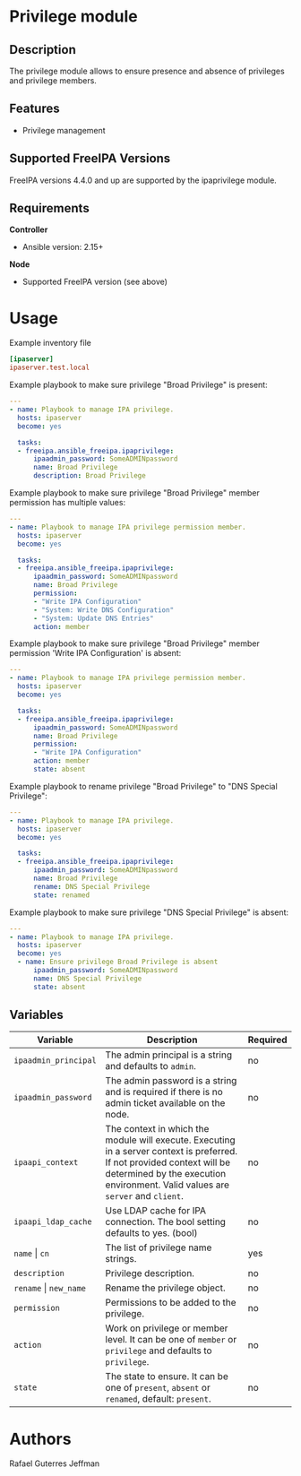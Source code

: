 Privilege module
================

Description
-----------

The privilege module allows to ensure presence and absence of privileges and privilege members.

Features
--------

* Privilege management


Supported FreeIPA Versions
--------------------------

FreeIPA versions 4.4.0 and up are supported by the ipaprivilege module.


Requirements
------------

**Controller**
* Ansible version: 2.15+

**Node**
* Supported FreeIPA version (see above)


Usage
=====

Example inventory file

```ini
[ipaserver]
ipaserver.test.local
```


Example playbook to make sure privilege "Broad Privilege" is present:

```yaml
---
- name: Playbook to manage IPA privilege.
  hosts: ipaserver
  become: yes

  tasks:
  - freeipa.ansible_freeipa.ipaprivilege:
      ipaadmin_password: SomeADMINpassword
      name: Broad Privilege
      description: Broad Privilege
```

Example playbook to make sure privilege "Broad Privilege" member permission has multiple values:

```yaml
---
- name: Playbook to manage IPA privilege permission member.
  hosts: ipaserver
  become: yes

  tasks:
  - freeipa.ansible_freeipa.ipaprivilege:
      ipaadmin_password: SomeADMINpassword
      name: Broad Privilege
      permission:
      - "Write IPA Configuration"
      - "System: Write DNS Configuration"
      - "System: Update DNS Entries"
      action: member
```


Example playbook to make sure privilege "Broad Privilege" member permission 'Write IPA Configuration' is absent:


```yaml
---
- name: Playbook to manage IPA privilege permission member.
  hosts: ipaserver
  become: yes

  tasks:
  - freeipa.ansible_freeipa.ipaprivilege:
      ipaadmin_password: SomeADMINpassword
      name: Broad Privilege
      permission:
      - "Write IPA Configuration"
      action: member
      state: absent
```

Example playbook to rename privilege "Broad Privilege" to "DNS Special Privilege":

```yaml
---
- name: Playbook to manage IPA privilege.
  hosts: ipaserver
  become: yes

  tasks:
  - freeipa.ansible_freeipa.ipaprivilege:
      ipaadmin_password: SomeADMINpassword
      name: Broad Privilege
      rename: DNS Special Privilege
      state: renamed
```

Example playbook to make sure privilege "DNS Special Privilege" is absent:

```yaml
---
- name: Playbook to manage IPA privilege.
  hosts: ipaserver
  become: yes
  - name: Ensure privilege Broad Privilege is absent
      ipaadmin_password: SomeADMINpassword
      name: DNS Special Privilege
      state: absent
```


Variables
---------

Variable | Description | Required
-------- | ----------- | --------
`ipaadmin_principal` | The admin principal is a string and defaults to `admin`. | no
`ipaadmin_password` | The admin password is a string and is required if there is no admin ticket available on the node. | no
`ipaapi_context` | The context in which the module will execute. Executing in a server context is preferred. If not provided context will be determined by the execution environment. Valid values are `server` and `client`. | no
`ipaapi_ldap_cache` | Use LDAP cache for IPA connection. The bool setting defaults to yes. (bool) | no
`name` \| `cn` | The list of privilege name strings. | yes
`description` | Privilege description. | no
`rename` \| `new_name` | Rename the privilege object. | no
`permission` | Permissions to be added to the privilege. | no
`action` | Work on privilege or member level. It can be one of `member` or `privilege` and defaults to `privilege`. | no
`state` | The state to ensure. It can be one of `present`, `absent` or `renamed`, default: `present`. | no


Authors
=======

Rafael Guterres Jeffman
